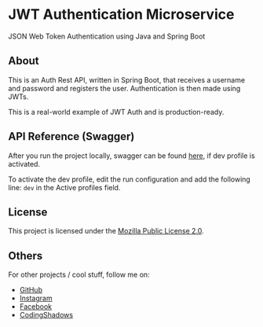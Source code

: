 # JWT Authentication Microservice
JSON Web Token Authentication using Java and Spring Boot


## About
This is an Auth Rest API, written in Spring Boot, that receives a username and password and registers the user. Authentication is then made using JWTs.

This is a real-world example of JWT Auth and is production-ready.


## API Reference (Swagger)
After you run the project locally, swagger can be found [here](http://localhost:8095/swagger-ui/index.html?configUrl=/v3/api-docs/swagger-config#/), if dev profile is activated.

To activate the dev profile, edit the run configuration and add the following line:
`dev` in the Active profiles field.

## License
This project is licensed under the [Mozilla Public License 2.0](https://www.mozilla.org/en-US/MPL/2.0/).

## Others
For other projects / cool stuff, follow me on:

- [GitHub](https://github.com/rusudinu)
- [Instagram](https://www.instagram.com/dinuustefan/)
- [Facebook](https://www.facebook.com/rusudinustefan/)
- [CodingShadows](https://www.codingshadows.com)